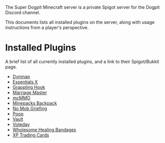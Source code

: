 The Super Dogpit Minecraft server is a private Spigot server for the Dogpit Discord channel.

This documents lists all installed plugins on the server, along with usage instructions from a player's perspective.

# Installed Plugins
A brief list of all currently installed plugins, and a link to their Spigot/Bukkit page.

- [Dynmap](https://www.spigotmc.org/resources/dynmap.274/)
- [Essentials X](https://www.spigotmc.org/resources/essentialsx.9089/)
- [Grappling Hook](https://www.spigotmc.org/resources/grappling-hook.70854/)
- [Marriage Master](https://www.spigotmc.org/resources/marriage-master-mc-1-7-1-15.19273/)
- [mcMMO](https://www.spigotmc.org/resources/official-mcmmo-original-author-returns.64348/)
- [Minepacks Backpack](https://www.spigotmc.org/resources/minepacks-backpack-plugin-mc-1-7-1-15.19286/)
- [No Mob Griefing](https://dev.bukkit.org/projects/no-mob-griefing)
- [Poop](https://www.spigotmc.org/resources/poop-make-animals-useful.77186/)
- [Vault](https://www.spigotmc.org/resources/vault.34315/)
- [Voteday](https://www.spigotmc.org/resources/voteday.77077/)
- [Wholesome Healing Bandages](https://www.spigotmc.org/resources/wholesome-healing-bandages.77004/)
- [XP Trading Cards](https://www.spigotmc.org/resources/xp-trading-cards.9378/)
